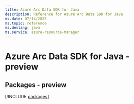 ```yaml
---
title: Azure Arc Data SDK for Java
description: Reference for Azure Arc Data SDK for Java
ms.date: 07/14/2025
ms.topic: reference
ms.devlang: java
ms.service: azure-resource-manager
---
```

# Azure Arc Data SDK for Java - preview
## Packages - preview
[!INCLUDE [packages](arc-data-index.md)]